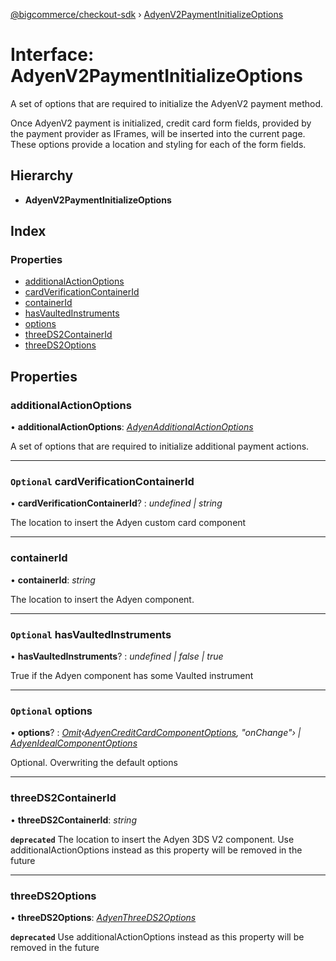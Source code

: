 [@bigcommerce/checkout-sdk](../README.md) › [AdyenV2PaymentInitializeOptions](adyenv2paymentinitializeoptions.md)

# Interface: AdyenV2PaymentInitializeOptions

A set of options that are required to initialize the AdyenV2 payment method.

Once AdyenV2 payment is initialized, credit card form fields, provided by the
payment provider as IFrames, will be inserted into the current page. These
options provide a location and styling for each of the form fields.

## Hierarchy

* **AdyenV2PaymentInitializeOptions**

## Index

### Properties

* [additionalActionOptions](adyenv2paymentinitializeoptions.md#additionalactionoptions)
* [cardVerificationContainerId](adyenv2paymentinitializeoptions.md#optional-cardverificationcontainerid)
* [containerId](adyenv2paymentinitializeoptions.md#containerid)
* [hasVaultedInstruments](adyenv2paymentinitializeoptions.md#optional-hasvaultedinstruments)
* [options](adyenv2paymentinitializeoptions.md#optional-options)
* [threeDS2ContainerId](adyenv2paymentinitializeoptions.md#threeds2containerid)
* [threeDS2Options](adyenv2paymentinitializeoptions.md#threeds2options)

## Properties

###  additionalActionOptions

• **additionalActionOptions**: *[AdyenAdditionalActionOptions](adyenadditionalactionoptions.md)*

A set of options that are required to initialize additional payment actions.

___

### `Optional` cardVerificationContainerId

• **cardVerificationContainerId**? : *undefined | string*

The location to insert the Adyen custom card component

___

###  containerId

• **containerId**: *string*

The location to insert the Adyen component.

___

### `Optional` hasVaultedInstruments

• **hasVaultedInstruments**? : *undefined | false | true*

True if the Adyen component has some Vaulted instrument

___

### `Optional` options

• **options**? : *[Omit](../README.md#omit)‹[AdyenCreditCardComponentOptions](adyencreditcardcomponentoptions.md), "onChange"› | [AdyenIdealComponentOptions](adyenidealcomponentoptions.md)*

Optional. Overwriting the default options

___

###  threeDS2ContainerId

• **threeDS2ContainerId**: *string*

**`deprecated`** The location to insert the Adyen 3DS V2 component.
Use additionalActionOptions instead as this property will be removed in the future

___

###  threeDS2Options

• **threeDS2Options**: *[AdyenThreeDS2Options](adyenthreeds2options.md)*

**`deprecated`** 
Use additionalActionOptions instead as this property will be removed in the future
